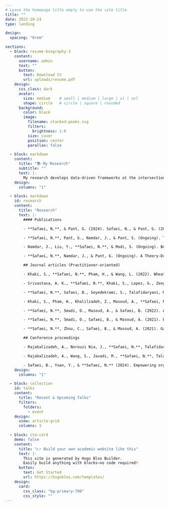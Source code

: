 ```yaml
---
# Leave the homepage title empty to use the site title
title: ""
date: 2022-10-24
type: landing

design:
  spacing: "6rem"

sections:
  - block: resume-biography-3
    content:
      username: admin
      text: ""
      button:
        text: Download CV
        url: uploads/resume.pdf
    design:
      css_class: dark
      avatar:
        size: medium    # small | medium | large | xl | xxl
        shape: circle   # circle | square | rounded
      background:
        color: black
        image:
          filename: stacked-peaks.svg
          filters:
            brightness: 1.0
          size: cover
          position: center
          parallax: false

  - block: markdown
    content:
      title: "📚 My Research"
      subtitle: ""
      text: |-
        My research develops data-driven frameworks at the intersection of innovation, corporate environmental sustainability, and organizational performance. I combine econometrics, machine learning, natural language processing, and network analytics to study how firms communicate, innovate, and respond to societal pressures such as climate change. Much of my work leverages unstructured and distributed data sources, including news, social media, and patents, to uncover insights that traditional datasets often miss. By applying causal inference and computational methods, I aim to advance academic knowledge while providing actionable intelligence for managers and policymakers.
    design:
      columns: "1"

  - block: markdown
    id: research
    content:
      title: "Research"
      text: |-
        #### Publications 

        - **Safaei, N.**, & Pant, G. (2024). Safaei, N., & Pant, G. (2025). No News About Climate Action is Good News for Low-Polluting Firms. Production and Operations Management, 0(0). https://doi.org/10.1177/10591478251387803. [Link](https://journals.sagepub.com/doi/full/10.1177/10591478251387803)

        - **Safaei, N.**, Pant, G., Namdar, J., & Pant, S. (Ongoing). The Green Ripple Effect: Unraveling Green Innovation Spillover in Supply Chain Networks. Working paper. [Link](#)

        - Namdar, J., Liu, Y., **Safaei, N.**, & Modi, S. (Ongoing). Beyond Headcount: Embedding AI in Supply Chain and Operations Knowledge to Move the Productivity Needle. Working paper. [Link](#)

        - **Safaei, N.**, Namdar, J., & Pant, G. (Ongoing). A Theory-Driven Graph Neural Network System for Greenwashing Detection. Working paper. [Link](#)

        ## Journal articles (Practitioner-oriented)

        - Khaki, S., **Safaei, N.**, Pham, H., & Wang, L. (2022). WheatNet: A lightweight convolutional neural network for high-throughput image-based wheat head detection and counting. *Neurocomputing, 489*, 78–89. [Link](#)

        - Srivastava, A. K., **Safaei, N.**, Khaki, S., Lopez, G., Zeng, W., Ewert, F., Rahimi, J., *et al.* (2021). Winter wheat yield prediction using convolutional neural networks from environmental and phenological data. *Scientific Reports, 12*(1), 3215. [Link](#)

        - **Safaei, N.**, Safaei, B., Seyedekrami, S., Talafidaryani, M., Masoud, A., Wang, S., Moqri, M., *et al.* (2022). E-CatBoost: An efficient machine learning framework for predicting ICU mortality using the eICU Collaborative Research Database. *PLOS ONE, 17*(5), e0262895. [Link](#)

        - Khaki, S., Pham, H., Khalilzadeh, Z., Masoud, A., **Safaei, N.**, Han, Y., ... & Wang, L. (2022). High-throughput image-based plant stand count estimation using convolutional neural networks. Plos one, 17(7), e0268762.

        - **Safaei, N.**, Smadi, O., Masoud, A., & Safaei, B. (2022). An automatic image processing algorithm based on crack pixel density for pavement crack detection and classification. International Journal of Pavement Research and Technology, 15(1), 159-172.

        - **Safaei, N.**, Smadi, O., Safaei, B., & Masoud, A. (2021). Efficient road crack detection based on an adaptive pixel-level segmentation algorithm. Transportation Research Record, 2675(9), 370-381.

        - **Safaei, N.**, Zhou, C., Safaei, B., & Masoud, A. (2021). Gasoline prices and their relationship to the number of fatal crashes on US roads. Transportation Engineering, 4, 100053.

        ## Conference proceedings

        - Rajabalizadeh, A., Norouzi Nia, J., **Safaei, N.**, Talafidaryani, M., Bijari, R., Zarindast, A., Moqri, M., *et al.* (2020). An exploratory analysis of Electronic Intensive Care Unit (eICU) Collaborative Research Database. In *Proceedings of the International Conference on Information Systems (ICIS)*. [Link](#)

        - Rajabalizadeh, A., Wang, S., Javadi, M., **Safaei, N.**, Talafidaryani, M., Li, Q., Moqri, M., *et al.* (2020). In-depth evaluation of APACHE scoring system using eICU database. In *Proceedings of the International Conference on Information Systems (ICIS)*. [Link](#)

        - Safaei, B., Yuan, Y., & **Safaei, N.** (2024). Empowering organizations through big data: A framework for digital resilience. In *Proceedings of the Americas Conference on Information Systems (AMCIS)*. [Link](#)
    design:
      columns: "1"

  - block: collection
    id: talks
    content:
      title: "Recent & Upcoming Talks"
      filters:
        folders:
          - event
    design:
      view: article-grid
      columns: 1

  - block: cta-card
    demo: false
    content:
      title: "👉 Build your own academic website like this"
      text: |-
        This site is generated by Hugo Blox Builder.
        Easily build anything with blocks—no code required!
      button:
        text: Get Started
        url: https://hugoblox.com/templates/
    design:
      card:
        css_class: "bg-primary-700"
        css_style: ""
---
```

